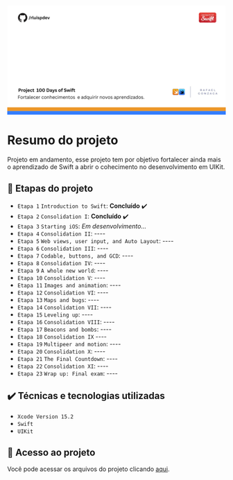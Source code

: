 ![Template rluipdev](https://github.com/rluispdev/100DaysOfSwift/blob/14cbf131e04de5077a17366b45080d84e60d637b/Template/rluispdev.png)
 # Resumo do projeto
Projeto em andamento,  esse projeto tem por objetivo fortalecer ainda mais o aprendizado de Swift a abrir o cohecimento no desenvolvimento em UIKit.

## 🔨 Etapas do projeto
- `Etapa 1` `Introduction to Swift`:    **Concluído** ✔️
- `Etapa 2` `Consolidation I`:   **Concluído** ✔️
- `Etapa 3` `Starting iOS`: _Em desenvolvimento..._
- `Etapa 4` `Consolidation II`:  ----
- `Etapa 5` `Web views, user input, and Auto Layout`:  ----
- `Etapa 6` `Consolidation III`:  ----
- `Etapa 7` `Codable, buttons, and GCD`: ----
- `Etapa 8` `Consolidation IV`: ----
- `Etapa 9` `A whole new world`: ----
- `Etapa 10` `Consolidation V`: ----
- `Etapa 11` `Images and animation`: ----
- `Etapa 12` `Consolidation VI`: ----
- `Etapa 13` `Maps and bugs`: ----
- `Etapa 14` `Consolidation VII`: ----
- `Etapa 15` `Leveling up`: ----
- `Etapa 16` `Consolidation VIII`: ----
- `Etapa 17` `Beacons and bombs`: ----
- `Etapa 18` `Consolidation IX` ----
- `Etapa 19` `Multipeer and motion`: ----
- `Etapa 20` `Consolidation X`: ----
- `Etapa 21` `The Final Countdown`: ----
- `Etapa 22` `Consolidation XI`: ----
- `Etapa 23` `Wrap up: Final exam`: ----
## ✔️ Técnicas e tecnologias utilizadas

- ``Xcode Version 15.2``
- ``Swift``
- ``UIKit``

## 📁 Acesso ao projeto
Você pode acessar os arquivos do projeto clicando [aqui]( https://github.com/rluispdev/100DaysOfSwift/tree/main/Project100DaysSwift.playground).
          
          
 
